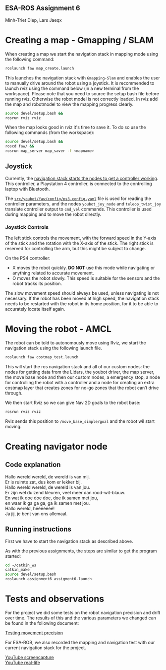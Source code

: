 ESA-ROS Assignment 6
--------------------

Minh-Triet Diep, Lars Jaeqx

# Creating a map - Gmapping / SLAM

When creating a map we start the navigation stack in mapping mode using the following command:

``` bash
roslaunch faw map_create.launch
```

This launches the navigation stack with `Gmapping-Slam` and enables the user to manually drive around the robot using a joystick. It is recommended to launch rviz using the command below (in a new terminal from the workspace). Please note that you need to source the setup bash file before running rviz. Otherwise the robot model is not correctly loaded. In rviz add the map and robotmodel to view the mapping progress clearly.

``` bash
source devel/setup.bash &&
rosrun rviz rviz
```

When the map looks good in rviz it's time to save it. To do so use the following commands (from the workspace):

``` bash
source devel/setup.bash &&
roscd faw/ &&
rosrun map_server map_saver -f <mapname>
```

## Joystick

Currently, the [navigation stack starts the nodes to get a controller working](https://github.com/minhtrietdiep/ESA-PROJ/blob/master/src/youbot/faw/templates/youbot_control/gamepad.template). This controller, a Playstation 4 controller, is connected to the controlling laptop with Bluetooth.

The [`src/youbot/faw/config/ps3.config.yaml`](https://github.com/minhtrietdiep/ESA-PROJ/blob/master/src/youbot/faw/config/ps3.config.yaml) file is used for reading the controller parameters, and the nodes `youbot_joy_node` and `teleop_twist_joy` translate controller output to `cmd_vel` commands. This controller is used during mapping and to move the robot directly.

### Joystick Controls

The left stick controls the movement, with the forward speed in the Y-axis of the stick and the rotation with the X-axis of the stick. The right stick is reserved for controlling the arm, but this might be subject to change.

On the PS4 controller:
* X moves the robot quickly. __DO NOT__ use this mode while navigating or anything related to accurate movement.
* O moves the robot slowly. This speed is suitable for the sensors and the robot tracks its position.

The slow movement speed should always be used, unless navigating is not necessary. If the robot has been moved at high speed, the navigation stack needs to be restarted with the robot in its home position, for it to be able to accurately locate itself again.

#  Moving the robot - AMCL

The robot can be told to autonomously move using Rviz, we start the navigation stack using the following launch file.
 
```sh
roslaunch faw costmap_test.launch
```

This will start the ros navigation stack and all of our custom nodes: the nodes for getting data from the Lidars, the youbot driver, the map server, the move base node and then our custom nodes, a emergency stop, a node for controlling the robot with a controller and a node for creating an extra costmap layer that creates zones for no-go zones that the robot can’t drive through.

We then start Rviz so we can give Nav 2D goals to the robot base:
 
```sh
rosrun rviz rviz
```

Rviz sends this position to `/move_base_simple/goal` and the robot wil start moving.

# Creating navigator node

## Code explanation

Hallo wereld wereld, de wereld is van mij.  
Er is ruimte zat, dus kom er lekker bij.  
Hallo wereld wereld, de wereld is van jou.  
Er zijn wel duizend kleuren, veel meer dan rood-wit-blauw.  
En wat ik doe doe doe, doe ik samen met jou,  
en waar ik ga ga ga, ga ik samen met jou.  
Hallo wereld, hééééééé!  
Ja jij, je bent van ons allemaal.  

## Running instructions

First we have to start the navigation stack as described above.

As with the previous assignments, the steps are similar to get the program started:

```sh
cd ~/catkin_ws
catkin_make
source devel/setup.bash
roslaunch assignment6 assigment6.launch
```

# Tests and observations

For the project we did some tests on the robot navigation precision and drift over time. The results of this and the various parameters we changed can be found in the following document:

[Testing movement precision](https://github.com/minhtrietdiep/ESA-PROJ/wiki/NavPrecisionTest.pdf)

For ESA-ROB, we also recorded the mapping and navigation test with our current navigation stack for the project. 

[YouTube screencapture](https://youtu.be/D0OkfzULC9E)  
[YouTube real-life](https://youtu.be/NuBk4oz7AMQ)

